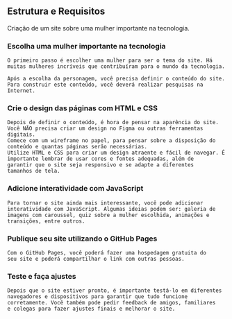 <h2>Estrutura e Requisitos</h2>

 Criação de  um site sobre uma mulher importante na tecnologia.


 <h3> Escolha uma mulher importante na tecnologia</h3>

    O primeiro passo é escolher uma mulher para ser o tema do site. Há
    muitas mulheres incríveis que contribuíram para o mundo da tecnologia.
    
    Após a escolha da personagem, você precisa definir o conteúdo do site.
    Para construir este conteúdo, você deverá realizar pesquisas na Internet.

 <h3>Crie o design das páginas com HTML e CSS</h3>

    Depois de definir o conteúdo, é hora de pensar na aparência do site.
    Você NÃO precisa criar um design no Figma ou outras ferramentas
    digitais.
    Comece com um wireframe no papel, para pensar sobre a disposição do
    conteúdo e quantas páginas serão necessárias.
    Utilize HTML e CSS para criar um design atraente e fácil de navegar. É
    importante lembrar de usar cores e fontes adequadas, além de
    garantir que o site seja responsivo e se adapte a diferentes
    tamanhos de tela.



 <h3>Adicione interatividade com JavaScript</h3>

    Para tornar o site ainda mais interessante, você pode adicionar
    interatividade com JavaScript. Algumas ideias podem ser: galeria de
    imagens com caroussel, quiz sobre a mulher escolhida, animações e
    transições, entre outros.


 <h3>Publique seu site utilizando o GitHub Pages</h3>

    Com o GitHub Pages, você poderá fazer uma hospedagem gratuita do
    seu site e poderá compartilhar o link com outras pessoas.

 <h3>Teste e faça ajustes</h3>

    Depois que o site estiver pronto, é importante testá-lo em diferentes
    navegadores e dispositivos para garantir que tudo funcione
    corretamente. Você também pode pedir feedback de amigos, familiares
    e colegas para fazer ajustes finais e melhorar o site.